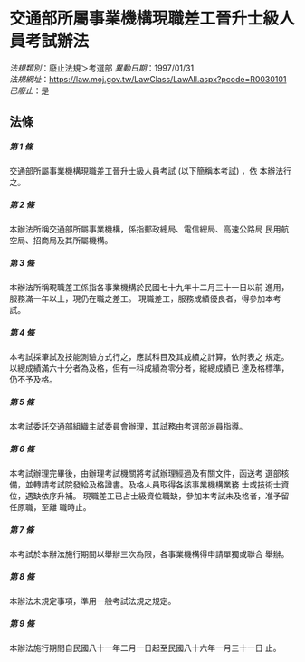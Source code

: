 # 交通部所屬事業機構現職差工晉升士級人員考試辦法

*法規類別*：廢止法規＞考選部
*異動日期*：1997/01/31  
*法規網址*：https://law.moj.gov.tw/LawClass/LawAll.aspx?pcode=R0030101
*已廢止*：是


## 法條
##### 第 1 條
交通部所屬事業機構現職差工晉升士級人員考試 (以下簡稱本考試) ，依
本辦法行之。

##### 第 2 條
本辦法所稱交通部所屬事業機構，係指郵政總局、電信總局、高速公路局
  民用航空局、招商局及其所屬機構。

##### 第 3 條
本辦法所稱現職差工係指各事業機構於民國七十九年十二月三十一日以前
進用，服務滿一年以上，現仍在職之差工。
現職差工，服務成績優良者，得參加本考試。

##### 第 4 條
本考試採筆試及技能測驗方式行之，應試科目及其成績之計算，依附表之
規定。以總成績滿六十分者為及格，但有一科成績為零分者，縱總成績已
達及格標準，仍不予及格。

##### 第 5 條
本考試委託交通部組織主試委員會辦理，其試務由考選部派員指導。

##### 第 6 條
本考試辦理完畢後，由辦理考試機關將考試辦理經過及有關文件，函送考
選部核備，並轉請考試院發給及格證書。及格人員取得各該事業機構業務
士或技術士資位，遇缺依序升補。
現職差工已占士級資位職缺，參加本考試未及格者，准予留任原職，至離
職時止。

##### 第 7 條
本考試於本辦法施行期間以舉辦三次為限，各事業機構得申請單獨或聯合
舉辦。

##### 第 8 條
本辦法未規定事項，準用一般考試法規之規定。

##### 第 9 條
本辦法施行期間自民國八十一年二月一日起至民國八十六年一月三十一日
止。


